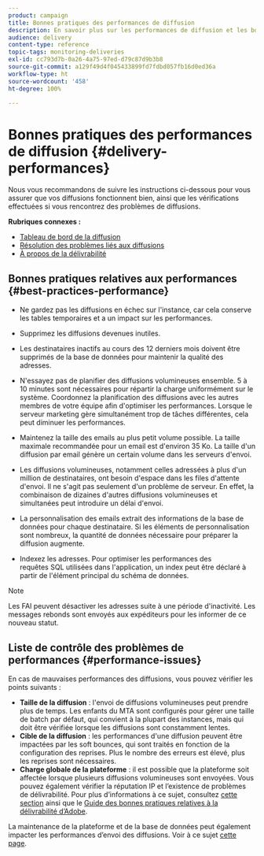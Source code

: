 ```yaml
---
product: campaign
title: Bonnes pratiques des performances de diffusion
description: En savoir plus sur les performances de diffusion et les bonnes pratiques.
audience: delivery
content-type: reference
topic-tags: monitoring-deliveries
exl-id: cc793d7b-0a26-4a75-97ed-d79c87d9b3b8
source-git-commit: a129f49d4f045433899fd7fdbd057fb16d0ed36a
workflow-type: ht
source-wordcount: '458'
ht-degree: 100%

---
```


# Bonnes pratiques des performances de diffusion {#delivery-performances}

Nous vous recommandons de suivre les instructions ci-dessous pour vous assurer que vos diffusions fonctionnent bien, ainsi que les vérifications effectuées si vous rencontrez des problèmes de diffusions.

**Rubriques connexes :**

* [Tableau de bord de la diffusion](delivery-dashboard.md)
* [Résolution des problèmes liés aux diffusions](delivery-troubleshooting.md)
* [À propos de la délivrabilité](about-deliverability.md)

## Bonnes pratiques relatives aux performances {#best-practices-performance}

* Ne gardez pas les diffusions en échec sur l&#39;instance, car cela conserve les tables temporaires et a un impact sur les performances.

* Supprimez les diffusions devenues inutiles.

* Les destinataires inactifs au cours des 12 derniers mois doivent être supprimés de la base de données pour maintenir la qualité des adresses.

* N&#39;essayez pas de planifier des diffusions volumineuses ensemble. 5 à 10 minutes sont nécessaires pour répartir la charge uniformément sur le système. Coordonnez la planification des diffusions avec les autres membres de votre équipe afin d&#39;optimiser les performances. Lorsque le serveur marketing gère simultanément trop de tâches différentes, cela peut diminuer les performances.

* Maintenez la taille des emails au plus petit volume possible. La taille maximale recommandée pour un email est d&#39;environ 35 Ko. La taille d&#39;un diffusion par email génère un certain volume dans les serveurs d&#39;envoi.

* Les diffusions volumineuses, notamment celles adressées à plus d&#39;un million de destinataires, ont besoin d&#39;espace dans les files d&#39;attente d&#39;envoi. Il ne s&#39;agit pas seulement d&#39;un problème de serveur. En effet, la combinaison de dizaines d&#39;autres diffusions volumineuses et simultanées peut introduire un délai d&#39;envoi.

* La personnalisation des emails extrait des informations de la base de données pour chaque destinataire. Si les éléments de personnalisation sont nombreux, la quantité de données nécessaire pour préparer la diffusion augmente.

* Indexez les adresses. Pour optimiser les performances des requêtes SQL utilisées dans l&#39;application, un index peut être déclaré à partir de l&#39;élément principal du schéma de données.

>[!NOTE]
>
>Les FAI peuvent désactiver les adresses suite à une période d&#39;inactivité. Les messages rebonds sont envoyés aux expéditeurs pour les informer de ce nouveau statut.

## Liste de contrôle des problèmes de performances {#performance-issues}

En cas de mauvaises performances des diffusions, vous pouvez vérifier les points suivants :

* **Taille de la diffusion** : l&#39;envoi de diffusions volumineuses peut prendre plus de temps. Les enfants du MTA sont configurés pour gérer une taille de batch par défaut, qui convient à la plupart des instances, mais qui doit être vérifiée lorsque les diffusions sont constamment lentes.
* **Cible de la diffusion** : les performances d&#39;une diffusion peuvent être impactées par les soft bounces, qui sont traités en fonction de la configuration des reprises. Plus le nombre des erreurs est élevé, plus les reprises sont nécessaires.
* **Charge globale de la plateforme** : il est possible que la plateforme soit affectée lorsque plusieurs diffusions volumineuses sont envoyées. Vous pouvez également vérifier la réputation IP et l’existence de problèmes de délivrabilité. Pour plus d’informations à ce sujet, consultez [cette section](about-deliverability.md) ainsi que le [Guide des bonnes pratiques relatives à la délivrabilité d’Adobe](https://experienceleague.adobe.com/docs/deliverability-learn/deliverability-best-practice-guide/introduction.html?lang=fr).

La maintenance de la plateforme et de la base de données peut également impacter les performances d’envoi des diffusions. Voir à ce sujet [cette page](../../production/using/database-performances.md).
